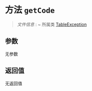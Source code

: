 # 方法 `getCode`

> *文件信息* : ~
> 所属类 [TableException](../TableException.md)




## 参数


无参数


## 返回值

无返回值
